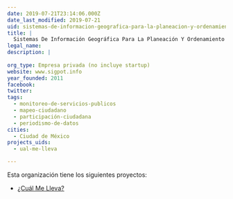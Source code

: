 ```yaml
---
date: 2019-07-21T23:14:06.000Z
date_last_modified: 2019-07-21
uid: sistemas-de-informacion-geografica-para-la-planeacion-y-ordenamiento-del-territorio-sigpot-sa-de-cv
title: |
  Sistemas De Información Geográfica Para La Planeación Y Ordenamiento Del Territorio (Sigpot Sa De Cv)
legal_name: 
description: |
  
org_type: Empresa privada (no incluye startup)
website: www.sigpot.info
year_founded: 2011
facebook: 
twitter: 
tags:
  - monitoreo-de-servicios-publicos
  - mapeo-ciudadano
  - participación-ciudadana
  - periodismo-de-datos
cities: 
  - Ciudad de México
projects_uids:
  - ual-me-lleva

---
```


Esta organización tiene los siguientes proyectos:

- [¿Cuál Me Lleva?](/proyectos/ual-me-lleva)
